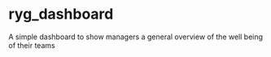 # ryg_dashboard
A simple dashboard to show managers a general overview of the well being of their teams
